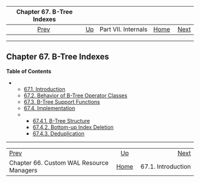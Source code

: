 <!--?xml version="1.0" encoding="UTF-8" standalone="no"?-->

|                      Chapter 67. B-Tree Indexes                      |                                            |                     |                                                       |                                                |
| :------------------------------------------------------------------: | :----------------------------------------- | :-----------------: | ----------------------------------------------------: | ---------------------------------------------: |
| [Prev](custom-rmgr.html "Chapter 66. Custom WAL Resource Managers")  | [Up](internals.html "Part VII. Internals") | Part VII. Internals | [Home](index.html "PostgreSQL 17devel Documentation") |  [Next](btree-intro.html "67.1. Introduction") |

***

## Chapter 67. B-Tree Indexes

**Table of Contents**

*   *   [67.1. Introduction](btree-intro.html)
    *   [67.2. Behavior of B-Tree Operator Classes](btree-behavior.html)
    *   [67.3. B-Tree Support Functions](btree-support-funcs.html)
    *   [67.4. Implementation](btree-implementation.html)

    <!---->

    *   *   [67.4.1. B-Tree Structure](btree-implementation.html#BTREE-STRUCTURE)
        *   [67.4.2. Bottom-up Index Deletion](btree-implementation.html#BTREE-DELETION)
        *   [67.4.3. Deduplication](btree-implementation.html#BTREE-DEDUPLICATION)

[]()

***

|                                                                      |                                                       |                                                |
| :------------------------------------------------------------------- | :---------------------------------------------------: | ---------------------------------------------: |
| [Prev](custom-rmgr.html "Chapter 66. Custom WAL Resource Managers")  |       [Up](internals.html "Part VII. Internals")      |  [Next](btree-intro.html "67.1. Introduction") |
| Chapter 66. Custom WAL Resource Managers                             | [Home](index.html "PostgreSQL 17devel Documentation") |                             67.1. Introduction |
